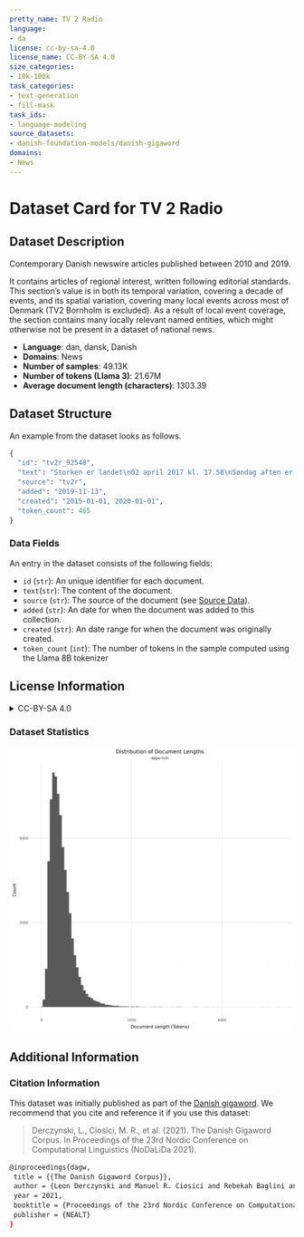 ```yaml
---
pretty_name: TV 2 Radio
language:
- da
license: cc-by-sa-4.0
license_name: CC-BY-SA 4.0
size_categories:
- 10k-100k
task_categories:
- text-generation
- fill-mask
task_ids:
- language-modeling
source_datasets:
- danish-foundation-models/danish-gigaword
domains:
- News
---
```


# Dataset Card for TV 2 Radio

## Dataset Description

<!-- START-SHORT DESCRIPTION -->
Contemporary Danish newswire articles published between 2010 and 2019. 
<!-- END-SHORT DESCRIPTION -->


It contains articles of regional interest, written following editorial standards. This section’s value is in both its temporal variation, covering a decade of events, and its spatial variation, covering many local events across most of Denmark (TV2 Bornholm is excluded). As a result of local event coverage, the section contains many locally relevant named entities, which might otherwise not be present in a dataset of national news.


<!-- START-DESC-STATS -->
- **Language**: dan, dansk, Danish
- **Domains**: News
- **Number of samples**: 49.13K
- **Number of tokens (Llama 3)**: 21.67M
- **Average document length (characters)**: 1303.39
<!-- END-DESC-STATS -->



## Dataset Structure
An example from the dataset looks as follows.


<!-- START-SAMPLE -->
```py
{
  "id": "tv2r_92548",
  "text": "Storken er landet\n02 april 2017 kl. 17.58\nSøndag aften er storken Annika landet i sin rede ved Smeda[...]",
  "source": "tv2r",
  "added": "2019-11-13",
  "created": "2015-01-01, 2020-01-01",
  "token_count": 465
}
```

### Data Fields

An entry in the dataset consists of the following fields:

- `id` (`str`): An unique identifier for each document.
- `text`(`str`): The content of the document.
- `source` (`str`): The source of the document (see [Source Data](#source-data)).
- `added` (`str`): An date for when the document was added to this collection.
- `created` (`str`): An date range for when the document was originally created.
- `token_count` (`int`): The number of tokens in the sample computed using the Llama 8B tokenizer
<!-- END-SAMPLE -->


## License Information
<details>
<summary>CC-BY-SA 4.0</summary>
<p>
The owner of this content is TV2 Regionerne, Denmark.
Creative Commons Attribution 4.0 International
</p>
</details>

### Dataset Statistics

<!-- START-DATASET PLOTS -->
<p align="center">
<img src="./images/dist_document_length.png" width="600" style="margin-right: 10px;" />
</p>
<!-- END-DATASET PLOTS -->


## Additional Information


### Citation Information

This dataset was initially published as part of the [Danish gigaword](https://huggingface.co/danish-foundation-models). We recommend that you cite and reference it if you use this dataset:

> Derczynski, L., Ciosici, M. R., et al. (2021). The Danish Gigaword Corpus. In Proceedings of the 23rd Nordic Conference on Computational Linguistics (NoDaLiDa 2021).

```bash
@inproceedings{dagw,
 title = {{The Danish Gigaword Corpus}},
 author = {Leon Derczynski and Manuel R. Ciosici and Rebekah Baglini and Morten H. Christiansen and Jacob Aarup Dalsgaard and Riccardo Fusaroli and Peter Juel Henrichsen and Rasmus Hvingelby and Andreas Kirkedal and Alex Speed Kjeldsen and Claus Ladefoged and Finn Årup Nielsen and Jens Madsen and Malte Lau Petersen and Jonathan Hvithamar Rystrøm and Daniel Varab},
 year = 2021,
 booktitle = {Proceedings of the 23rd Nordic Conference on Computational Linguistics},
 publisher = {NEALT}
}
```
